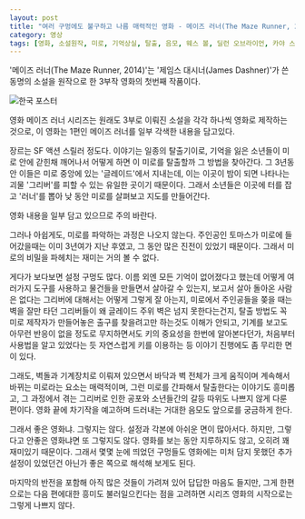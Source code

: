```yaml
---
layout: post
title: "여러 구멍에도 불구하고 나름 매력적인 영화 - 메이즈 러너(The Maze Runner, 2014)"
category: 영상
tags: [영화, 소설원작, 미로, 기억상실, 탈출, 음모, 웨스 볼, 딜런 오브라이언, 카야 스코델라리오, 토머스 브로디생스터, 이기홍, 윌 폴터, 덱스터 다든, 블레이크 쿠퍼, 어멜 아민, 크리스 셰필드, 제이컵 라티모어, 알렉산더 플로러스, 랜들 D. 커닝햄, 조 애들러, 퍼트리샤 클라크슨]
---
```


'메이즈 러너(The Maze Runner, 2014)'는
'제임스 대시너(James Dashner)'가 쓴 
동명의 소설을 원작으로 한 3부작 영화의 첫번째 작품이다.

![한국 포스터](https://lh3.googleusercontent.com/-5mm2EM0NTB4/WlPDD8IcpMI/AAAAAAAAdLo/x7YK90aB_qA07szohXN5c4Y1QOPF-8ivwCE0YBhgL/s480/maze-runner-1-movie.jpg)

영화 메이즈 러너 시리즈는
원래도 3부로 이뤄진 소설을 각각 하나씩 영화로 제작하는 것으로,
이 영화는 1편인 메이즈 러너를 일부 각색한 내용을 담고있다.

장르는 SF 액션 스릴러 정도다.
이야기는 일종의 탈출기이로,
기억을 잃은 소년들이 미로 안에 갇힌채 깨어나서
어떻게 하면 이 미로를 탈출할까 그 방법을 찾아간다.
그 3년동안 이들은 미로 중앙에 있는 '글레이드'에서 지내는데,
이는 이곳이 밤이 되면 나타나는 괴물 '그리버'를 피할 수 있는 유일한 곳이기 때문이다.
그래서 소년들은 이곳에 터를 잡고 '러너'를 뽑아 낮 동안 미로를 살펴보고 지도를 만들어간다.

<div class="im im-warning">
영화 내용을 일부 담고 있으므로 주의 바란다.
</div>

그러나 아쉽게도, 미로를 파악하는 과정은 나오지 않는다.
주인공인 토마스가 미로에 들어갔을때는 이미 3년여가 지난 후였고,
그 동안 많은 진전이 있었기 때문이다.
그래서 미로의 비밀을 파헤치는 재미는 거의 볼 수 없다.

게다가 보다보면 설정 구멍도 많다.
이름 외엔 모든 기억이 없어졌다고 했는데
어떻게 여러가지 도구를 사용하고 물건들을 만들면서 살아갈 수 있는지,
보고서 살아 돌아온 사람은 없다는 그리버에 대해서는 어떻게 그렇게 잘 아는지,
미로에서 주인공들을 쫒을 때는 벽을 잘만 타던 그리버들이 왜 글레이드 주위 벽은 넘지 못한다는건지,
탈출 방법도 꼭 미로 제작자가 만들어놓은 출구를 찾을려고만 하는것도 이해가 안되고,
기계를 보고도 아무런 반응이 없을 정도로 무지하면서도
키의 중요성을 한번에 알아본다던가,
처음부터 사용법을 알고 있었다는 듯 자연스럽게 키를 이용하는 등
이야기 진행에도 좀 무리한 면이 있다.

그래도, 벽돌과 기계장치로 이뤄져 있으면서 바닥과 벽 전체가 크게 움직이며 계속해서 바뀌는 미로라는 요소는 매력적이며,
그런 미로를 간파해서 탈출한다는 이야기도 흥미롭고,
그 과정에서 겪는 그리버로 인한 공포와 소년들간의 갈등 따위도 나쁘지 않게 다룬 편이다.
영화 끝에 차기작을 예고하며 드러내는 거대한 음모도 앞으로를 궁금하게 한다.

그래서 좋은 영화냐.
그렇지는 않다.
설정과 각본에 아쉬운 면이 많아서다.
하지만, 그렇다고 안좋은 영화냐면 또 그렇지도 않다.
영화를 보는 동안 지루하지도 않고, 오히려 꽤 재미있기 때문이다.
그래서 몇몇 눈에 띄었던 구멍들도
영화에는 미처 담지 못했던 추가 설정이 있었던건 아닌가
좋은 쪽으로 해석해 보게도 된다.

마지막의 반전을 포함해 아직 많은 것들이 가려져 있어 답답한 마음도 들지만,
그게 한편으로는 다음 편에대한 흥미도 불러일으킨다는 점을 고려하면
시리즈 영화의 시작으로는 그렇게 나쁘지 않다.
